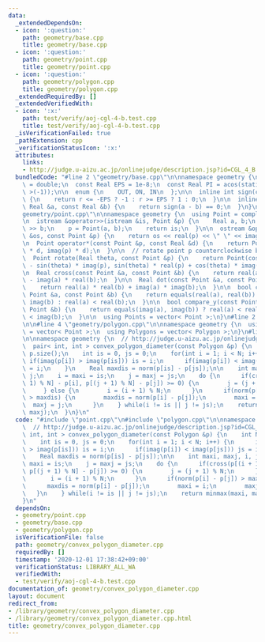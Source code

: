 ```yaml
---
data:
  _extendedDependsOn:
  - icon: ':question:'
    path: geometry/base.cpp
    title: geometry/base.cpp
  - icon: ':question:'
    path: geometry/point.cpp
    title: geometry/point.cpp
  - icon: ':question:'
    path: geometry/polygon.cpp
    title: geometry/polygon.cpp
  _extendedRequiredBy: []
  _extendedVerifiedWith:
  - icon: ':x:'
    path: test/verify/aoj-cgl-4-b.test.cpp
    title: test/verify/aoj-cgl-4-b.test.cpp
  _isVerificationFailed: true
  _pathExtension: cpp
  _verificationStatusIcon: ':x:'
  attributes:
    links:
    - http://judge.u-aizu.ac.jp/onlinejudge/description.jsp?id=CGL_4_B
  bundledCode: "#line 2 \"geometry/base.cpp\"\n\nnamespace geometry {\n  using Real\
    \ = double;\n  const Real EPS = 1e-8;\n  const Real PI = acos(static_cast< Real\
    \ >(-1));\n\n  enum {\n    OUT, ON, IN\n  };\n\n  inline int sign(const Real &r)\
    \ {\n    return r <= -EPS ? -1 : r >= EPS ? 1 : 0;\n  }\n\n  inline bool equals(const\
    \ Real &a, const Real &b) {\n    return sign(a - b) == 0;\n  }\n}\n#line 3 \"\
    geometry/point.cpp\"\n\nnamespace geometry {\n  using Point = complex< Real >;\n\
    \n  istream &operator>>(istream &is, Point &p) {\n    Real a, b;\n    is >> a\
    \ >> b;\n    p = Point(a, b);\n    return is;\n  }\n\n  ostream &operator<<(ostream\
    \ &os, const Point &p) {\n    return os << real(p) << \" \" << imag(p);\n  }\n\
    \n  Point operator*(const Point &p, const Real &d) {\n    return Point(real(p)\
    \ * d, imag(p) * d);\n  }\n\n  // rotate point p counterclockwise by theta rad\n\
    \  Point rotate(Real theta, const Point &p) {\n    return Point(cos(theta) * real(p)\
    \ - sin(theta) * imag(p), sin(theta) * real(p) + cos(theta) * imag(p));\n  }\n\
    \n  Real cross(const Point &a, const Point &b) {\n    return real(a) * imag(b)\
    \ - imag(a) * real(b);\n  }\n\n  Real dot(const Point &a, const Point &b) {\n\
    \    return real(a) * real(b) + imag(a) * imag(b);\n  }\n\n  bool compare_x(const\
    \ Point &a, const Point &b) {\n    return equals(real(a), real(b)) ? imag(a) <\
    \ imag(b) : real(a) < real(b);\n  }\n\n  bool compare_y(const Point &a, const\
    \ Point &b) {\n    return equals(imag(a), imag(b)) ? real(a) < real(b) : imag(a)\
    \ < imag(b);\n  }\n\n  using Points = vector< Point >;\n}\n#line 2 \"geometry/polygon.cpp\"\
    \n\n#line 4 \"geometry/polygon.cpp\"\n\nnamespace geometry {\n  using Polygon\
    \ = vector< Point >;\n  using Polygons = vector< Polygon >;\n}\n#line 3 \"geometry/convex_polygon_diameter.cpp\"\
    \n\nnamespace geometry {\n  // http://judge.u-aizu.ac.jp/onlinejudge/description.jsp?id=CGL_4_B\n\
    \  pair< int, int > convex_polygon_diameter(const Polygon &p) {\n    int N = (int)\
    \ p.size();\n    int is = 0, js = 0;\n    for(int i = 1; i < N; i++) {\n     \
    \ if(imag(p[i]) > imag(p[is])) is = i;\n      if(imag(p[i]) < imag(p[js])) js\
    \ = i;\n    }\n    Real maxdis = norm(p[is] - p[js]);\n\n    int maxi, maxj, i,\
    \ j;\n    i = maxi = is;\n    j = maxj = js;\n    do {\n      if(cross(p[(i +\
    \ 1) % N] - p[i], p[(j + 1) % N] - p[j]) >= 0) {\n        j = (j + 1) % N;\n \
    \     } else {\n        i = (i + 1) % N;\n      }\n      if(norm(p[i] - p[j])\
    \ > maxdis) {\n        maxdis = norm(p[i] - p[j]);\n        maxi = i;\n      \
    \  maxj = j;\n      }\n    } while(i != is || j != js);\n    return minmax(maxi,\
    \ maxj);\n  }\n}\n"
  code: "#include \"point.cpp\"\n#include \"polygon.cpp\"\n\nnamespace geometry {\n\
    \  // http://judge.u-aizu.ac.jp/onlinejudge/description.jsp?id=CGL_4_B\n  pair<\
    \ int, int > convex_polygon_diameter(const Polygon &p) {\n    int N = (int) p.size();\n\
    \    int is = 0, js = 0;\n    for(int i = 1; i < N; i++) {\n      if(imag(p[i])\
    \ > imag(p[is])) is = i;\n      if(imag(p[i]) < imag(p[js])) js = i;\n    }\n\
    \    Real maxdis = norm(p[is] - p[js]);\n\n    int maxi, maxj, i, j;\n    i =\
    \ maxi = is;\n    j = maxj = js;\n    do {\n      if(cross(p[(i + 1) % N] - p[i],\
    \ p[(j + 1) % N] - p[j]) >= 0) {\n        j = (j + 1) % N;\n      } else {\n \
    \       i = (i + 1) % N;\n      }\n      if(norm(p[i] - p[j]) > maxdis) {\n  \
    \      maxdis = norm(p[i] - p[j]);\n        maxi = i;\n        maxj = j;\n   \
    \   }\n    } while(i != is || j != js);\n    return minmax(maxi, maxj);\n  }\n\
    }\n"
  dependsOn:
  - geometry/point.cpp
  - geometry/base.cpp
  - geometry/polygon.cpp
  isVerificationFile: false
  path: geometry/convex_polygon_diameter.cpp
  requiredBy: []
  timestamp: '2020-12-01 17:38:42+09:00'
  verificationStatus: LIBRARY_ALL_WA
  verifiedWith:
  - test/verify/aoj-cgl-4-b.test.cpp
documentation_of: geometry/convex_polygon_diameter.cpp
layout: document
redirect_from:
- /library/geometry/convex_polygon_diameter.cpp
- /library/geometry/convex_polygon_diameter.cpp.html
title: geometry/convex_polygon_diameter.cpp
---
```

